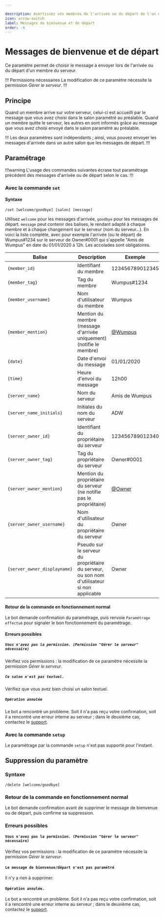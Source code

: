 ```yaml
---

description: Avertissez vos membres de l'arrivée ou du départ de l'un d'entre eux, et souhaitez la bienvenue aux nouveaux venus.
icon: arrow-switch
label: Messages de bienvenue et de départ
order: -4
---
```


# Messages de bienvenue et de départ

Ce paramètre permet de choisir le message à envoyer lors de l'arrivée ou du départ d'un membre du serveur.

!!! Permissions nécessaires
La modification de ce paramètre nécessite la permission *Gérer le serveur*.
!!!

## Principe
Quand un membre arrive sur votre serveur, celui-ci est accueilli par le message que vous avez choisi dans le salon paramétré au préalable.
Quand un membre quitte le serveur, les autres en sont informés grâce au message que vous avez choisi envoyé dans le salon paramétré au préalable.

!!!
Les deux paramètres sont indépendants ; ainsi, vous pouvez envoyer les messages d'arrivée dans un autre salon que les messages de départ.
!!!

## Paramétrage 
!!!warning
L'usage des commandes suivantes écrase tout paramétrage précédent des messages d'arrivée ou de départ selon le cas.
!!!
### Avec la commande `set`
#### Syntaxe
```
/set [welcome/goodbye] [salon] [message]
```
Utilisez `welcome` pour les messages d'arrivée, `goodbye` pour les messages de départ. `message` peut contenir des balises, le rendant adapté à chaque membre et à chaque changement sur le serveur (nom du serveur...). En voici la liste complète, avec pour exemple l'arrivée (ou le départ) de Wumpus#1234 sur le serveur de Owner#0001 qui s'appelle "Amis de Wumpus" en date du 01/01/2020 à 12h. Les accolades sont obligatoires.

Balise | Description | Exemple
---|---|---
`{member_id}` | Identifiant du membre | 123456789012345
`{member_tag}` | Tag du membre | Wumpus#1234
`{member_username}` | Nom d'utilisateur du membre | Wumpus
`{member_mention}` | Mention du membre (message d'arrivée uniquement) (notifie le membre) | [@Wumpus]() 
`{date}` | Date d'envoi du message | 01/01/2020
`{time}` | Heure d'envoi du message | 12h00
`{server_name}` | Nom du serveur | Amis de Wumpus
`{server_name_initials}` | Initiales du nom du serveur | ADW
`{server_owner_id}` | Identifiant du propriétaire du serveur | 123456789012340
`{server_owner_tag}` | Tag du propriétaire du serveur | Owner#0001
`{server_owner_mention}` | Mention du propriétaire du serveur (ne notifie pas le propriétaire) | [@Owner]() 
`{server_owner_username}` | Nom d'utilisateur du propriétaire du serveur | Owner
`{server_owner_displayname}` | Pseudo sur le serveur du propriétaire du serveur, ou son nom d'utilisateur si non applicable | Owner

#### Retour de la commande en fonctionnement normal
Le bot demande confirmation du paramétrage, puis renvoie `Paramétrage effectué` pour signaler le bon fonctionnement du paramétrage.

#### Erreurs possibles
##### `Vous n'avez pas la permission. (Permission "Gérer le serveur" nécessaire)`
Vérifiez vos permissions : la modification de ce paramètre nécessite la permission *Gérer le serveur*.

##### `Ce salon n'est pas textuel.`
Vérifiez que vous avez bien choisi un salon textuel.

##### `Opération annulée`
Le bot a rencontré un problème. Soit il n'a pas reçu votre confirmation, soit il a rencontré une erreur interne au serveur ; dans le deuxième cas, contactez le [support](/support.md).

### Avec la commande `setup`
Le paramétrage par la commande `setup` n'est pas supporté pour l'instant.

## Suppression du paramètre
### Syntaxe
```
/delete [welcome/goodbye]
```

### Retour de la commande en fonctionnement normal
Le bot demande confirmation avant de supprimer le message de bienvenue ou de départ, puis confirme sa suppression.

### Erreurs possibles
#### `Vous n'avez pas la permission. (Permission "Gérer le serveur" nécessaire)`
Vérifiez vos permissions : la modification de ce paramètre nécessite la permission *Gérer le serveur*.

#### `Le message de bienvenue/départ n'est pas paramétré`
Il n'y a rien à supprimer.

#### `Opération annulée.`
Le bot a rencontré un problème. Soit il n'a pas reçu votre confirmation, soit il a rencontré une erreur interne au serveur ; dans le deuxième cas, contactez le [support](/support.md).